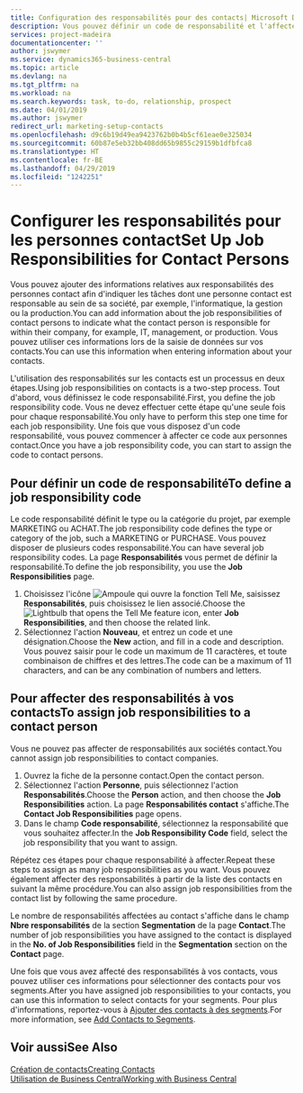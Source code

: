 ```yaml
---
title: Configuration des responsabilités pour des contacts| Microsoft Docs
description: Vous pouvez définir un code de responsabilité et l'affecter à un contact pour indiquer les tâches dont votre contact est en charge dans sa société, par exemple, l'informatique ou la production.
services: project-madeira
documentationcenter: ''
author: jswymer
ms.service: dynamics365-business-central
ms.topic: article
ms.devlang: na
ms.tgt_pltfrm: na
ms.workload: na
ms.search.keywords: task, to-do, relationship, prospect
ms.date: 04/01/2019
ms.author: jswymer
redirect_url: marketing-setup-contacts
ms.openlocfilehash: d9c6b19d49ea9423762b0b4b5cf61eae0e325034
ms.sourcegitcommit: 60b87e5eb32bb408dd65b9855c29159b1dfbfca8
ms.translationtype: HT
ms.contentlocale: fr-BE
ms.lasthandoff: 04/29/2019
ms.locfileid: "1242251"
---
```

# <a name="set-up-job-responsibilities-for-contact-persons"></a><span data-ttu-id="77e27-103">Configurer les responsabilités pour les personnes contact</span><span class="sxs-lookup"><span data-stu-id="77e27-103">Set Up Job Responsibilities for Contact Persons</span></span>
<span data-ttu-id="77e27-104">Vous pouvez ajouter des informations relatives aux responsabilités des personnes contact afin d'indiquer les tâches dont une personne contact est responsable au sein de sa société, par exemple, l'informatique, la gestion ou la production.</span><span class="sxs-lookup"><span data-stu-id="77e27-104">You can add information about the job responsibilities of contact persons to indicate what the contact person is responsible for within their company, for example, IT, management, or production.</span></span> <span data-ttu-id="77e27-105">Vous pouvez utiliser ces informations lors de la saisie de données sur vos contacts.</span><span class="sxs-lookup"><span data-stu-id="77e27-105">You can use this information when entering information about your contacts.</span></span>

<span data-ttu-id="77e27-106">L'utilisation des responsabilités sur les contacts est un processus en deux étapes.</span><span class="sxs-lookup"><span data-stu-id="77e27-106">Using job responsibilities on contacts is a two-step process.</span></span> <span data-ttu-id="77e27-107">Tout d'abord, vous définissez le code responsabilité.</span><span class="sxs-lookup"><span data-stu-id="77e27-107">First, you define the job responsibility code.</span></span> <span data-ttu-id="77e27-108">Vous ne devez effectuer cette étape qu'une seule fois pour chaque responsabilité.</span><span class="sxs-lookup"><span data-stu-id="77e27-108">You only have to perform this step one time for each job responsibility.</span></span> <span data-ttu-id="77e27-109">Une fois que vous disposez d'un code responsabilité, vous pouvez commencer à affecter ce code aux personnes contact.</span><span class="sxs-lookup"><span data-stu-id="77e27-109">Once you have a job responsibility code, you can start to assign the code to contact persons.</span></span>

## <a name="to-define-a-job-responsibility-code"></a><span data-ttu-id="77e27-110">Pour définir un code de responsabilité</span><span class="sxs-lookup"><span data-stu-id="77e27-110">To define a job responsibility code</span></span>
<span data-ttu-id="77e27-111">Le code responsabilité définit le type ou la catégorie du projet, par exemple MARKETING ou ACHAT.</span><span class="sxs-lookup"><span data-stu-id="77e27-111">The job responsibility code defines the type or category of the job, such a MARKETING or PURCHASE.</span></span> <span data-ttu-id="77e27-112">Vous pouvez disposer de plusieurs codes responsabilité.</span><span class="sxs-lookup"><span data-stu-id="77e27-112">You can have several job responsibility codes.</span></span> <span data-ttu-id="77e27-113">La page **Responsabilités** vous permet de définir la responsabilité.</span><span class="sxs-lookup"><span data-stu-id="77e27-113">To define the job responsibility, you use the **Job Responsibilities** page.</span></span>

1. <span data-ttu-id="77e27-114">Choisissez l'icône ![Ampoule qui ouvre la fonction Tell Me](media/ui-search/search_small.png "Dites-moi ce que vous voulez faire"), saisissez **Responsabilités**, puis choisissez le lien associé.</span><span class="sxs-lookup"><span data-stu-id="77e27-114">Choose the ![Lightbulb that opens the Tell Me feature](media/ui-search/search_small.png "Tell me what you want to do") icon, enter **Job Responsibilities**, and then choose the related link.</span></span>
2. <span data-ttu-id="77e27-115">Sélectionnez l'action **Nouveau**, et entrez un code et une désignation.</span><span class="sxs-lookup"><span data-stu-id="77e27-115">Choose the **New** action, and fill in a code and description.</span></span> <span data-ttu-id="77e27-116">Vous pouvez saisir pour le code un maximum de 11 caractères, et toute combinaison de chiffres et des lettres.</span><span class="sxs-lookup"><span data-stu-id="77e27-116">The code can be a maximum of 11 characters, and can be any combination of numbers and letters.</span></span>

## <a name="to-assign-job-responsibilities-to-a-contact-person"></a><span data-ttu-id="77e27-117">Pour affecter des responsabilités à vos contacts</span><span class="sxs-lookup"><span data-stu-id="77e27-117">To assign job responsibilities to a contact person</span></span>
<span data-ttu-id="77e27-118">Vous ne pouvez pas affecter de responsabilités aux sociétés contact.</span><span class="sxs-lookup"><span data-stu-id="77e27-118">You cannot assign job responsibilities to contact companies.</span></span>

1. <span data-ttu-id="77e27-119">Ouvrez la fiche de la personne contact.</span><span class="sxs-lookup"><span data-stu-id="77e27-119">Open the contact person.</span></span>
2. <span data-ttu-id="77e27-120">Sélectionnez l'action **Personne**, puis sélectionnez l'action **Responsabilités**.</span><span class="sxs-lookup"><span data-stu-id="77e27-120">Choose the **Person** action, and then choose the **Job Responsibilities** action.</span></span> <span data-ttu-id="77e27-121">La page **Responsabilités contact** s'affiche.</span><span class="sxs-lookup"><span data-stu-id="77e27-121">The **Contact Job Responsibilities** page opens.</span></span>
3. <span data-ttu-id="77e27-122">Dans le champ **Code responsabilité**, sélectionnez la responsabilité que vous souhaitez affecter.</span><span class="sxs-lookup"><span data-stu-id="77e27-122">In the **Job Responsibility Code** field, select the job responsibility that you want to assign.</span></span>

<span data-ttu-id="77e27-123">Répétez ces étapes pour chaque responsabilité à affecter.</span><span class="sxs-lookup"><span data-stu-id="77e27-123">Repeat these steps to assign as many job responsibilities as you want.</span></span> <span data-ttu-id="77e27-124">Vous pouvez également affecter des responsabilités à partir de la liste des contacts en suivant la même procédure.</span><span class="sxs-lookup"><span data-stu-id="77e27-124">You can also assign job responsibilities from the contact list by following the same procedure.</span></span>

<span data-ttu-id="77e27-125">Le nombre de responsabilités affectées au contact s'affiche dans le champ **Nbre responsabilités** de la section **Segmentation** de la page **Contact**.</span><span class="sxs-lookup"><span data-stu-id="77e27-125">The number of job responsibilities you have assigned to the contact is displayed in the **No. of Job Responsibilities** field in the **Segmentation** section on the **Contact** page.</span></span>

<span data-ttu-id="77e27-126">Une fois que vous avez affecté des responsabilités à vos contacts, vous pouvez utiliser ces informations pour sélectionner des contacts pour vos segments.</span><span class="sxs-lookup"><span data-stu-id="77e27-126">After you have assigned job responsibilities to your contacts, you can use this information to select contacts for your segments.</span></span> <span data-ttu-id="77e27-127">Pour plus d'informations, reportez-vous à [Ajouter des contacts à des segments](marketing-add-contact-segment.md).</span><span class="sxs-lookup"><span data-stu-id="77e27-127">For more information, see [Add Contacts to Segments](marketing-add-contact-segment.md).</span></span>

## <a name="see-also"></a><span data-ttu-id="77e27-128">Voir aussi</span><span class="sxs-lookup"><span data-stu-id="77e27-128">See Also</span></span>
[<span data-ttu-id="77e27-129">Création de contacts</span><span class="sxs-lookup"><span data-stu-id="77e27-129">Creating Contacts</span></span>](marketing-create-contact-companies.md)  
[<span data-ttu-id="77e27-130">Utilisation de Business Central</span><span class="sxs-lookup"><span data-stu-id="77e27-130">Working with Business Central</span></span>](ui-work-product.md)
